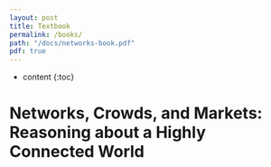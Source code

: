 ```yaml
---
layout: post
title: Textbook
permalink: /books/
path: "/docs/networks-book.pdf"
pdf: true
---
```


* content
{:toc}

# Networks, Crowds, and Markets: Reasoning about a Highly Connected World



